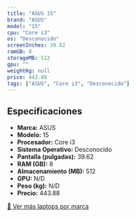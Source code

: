 ```yaml
---
title: "ASUS 15"
brand: "ASUS"
model: "15"
cpu: "Core i3"
os: "Desconocido"
screenInches: 39.62
ramGB: 8
storageMB: 512
gpu: ""
weightKg: null
price: 443.88
tags: ["ASUS", "Core i3", "Desconocido"]
---
```

## Especificaciones

- **Marca:** ASUS
- **Modelo:** 15
- **Procesador:** Core i3
- **Sistema Operativo:** Desconocido
- **Pantalla (pulgadas):** 39.62
- **RAM (GB):** 8
- **Almacenamiento (MB):** 512
- **GPU:** N/D
- **Peso (kg):** N/D
- **Precio:** 443.88

[:rocket: Ver más laptops por marca](/brand/asus)
